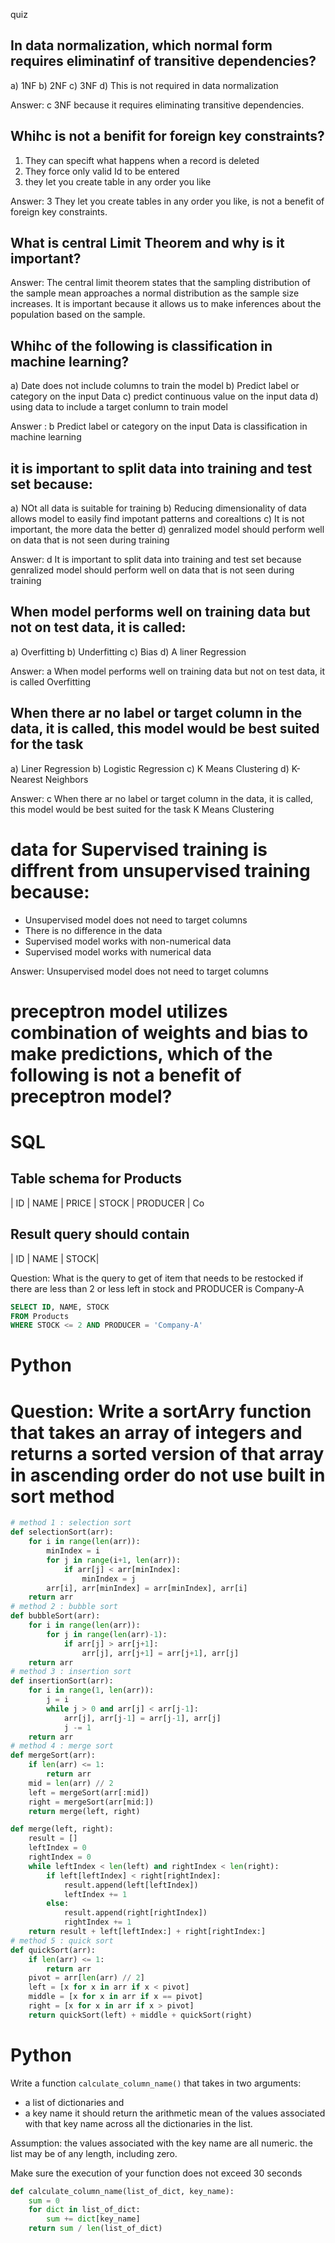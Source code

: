 quiz

## In data normalization, which normal form requires eliminatinf of transitive dependencies?

a) 1NF
b) 2NF
c) 3NF
d) This is not required in data normalization

Answer: c 
3NF because it requires eliminating transitive dependencies.

## Whihc is not a benifit for foreign key constraints?

1) They can specift what happens when a record is deleted
2) They force only valid Id to be entered
3) they let you create table in any order you like

Answer: 3
They let you create tables in any order you like, is not a benefit of foreign key constraints.

## What is central Limit Theorem and why is it important?

Answer: The central limit theorem states that the sampling distribution of the sample mean approaches a normal distribution as the sample size increases. It is important because it allows us to make inferences about the population based on the sample.

## Whihc of the following is classification in machine learning?

a) Date does not include columns to train the model
b) Predict label or category on the input Data
c) predict continuous value on the input data
d) using data to include a target conlumn to train model

Answer : b 
Predict label or category on the input Data is classification in machine learning

## it is important to split data into training and test set because:

a) NOt all data is suitable for training 
b) Reducing dimensionality of data allows model to easily find impotant patterns and corealtions 
c) It is not important, the more data the better
d) genralized model should perform well on data that is not seen during training

Answer: d
It is important to split data into training and test set because genralized model should perform well on data that is not seen during training


## When model performs well on training data but not on test data, it is called:

a) Overfitting
b) Underfitting
c) Bias
d) A liner Regression

Answer: a
When model performs well on training data but not on test data, it is called Overfitting

## When there ar no label or target column in the data, it is called, this model would be best suited for the task 

a) Liner Regression
b) Logistic Regression
c) K Means Clustering
d) K-Nearest Neighbors

Answer: c
When there ar no label or target column in the data, it is called, this model would be best suited for the task K Means Clustering

# data for Supervised training is diffrent from unsupervised training because:

* Unsupervised model does not need to target columns 
* There is no difference in the data
* Supervised model works with non-numerical data
* Supervised model works with numerical data

Answer: Unsupervised model does not need to target columns

# preceptron  model utilizes combination of weights and bias to make predictions, which of the following is not a benefit of preceptron model?

# SQL

## Table schema for Products 

| ID | NAME | PRICE | STOCK | PRODUCER | Co

## Result query should contain 

| ID | NAME | STOCK|

Question: What is the query to get of item that needs to be restocked if there are less than 2 or less left in stock and PRODUCER is Company-A

```sql
SELECT ID, NAME, STOCK
FROM Products
WHERE STOCK <= 2 AND PRODUCER = 'Company-A'
```


# Python

# Question: Write a sortArry function that takes an array of integers and returns a sorted version of that array in ascending order do not use built in sort method

```python
# method 1 : selection sort
def selectionSort(arr):
    for i in range(len(arr)):
        minIndex = i
        for j in range(i+1, len(arr)):
            if arr[j] < arr[minIndex]:
                minIndex = j
        arr[i], arr[minIndex] = arr[minIndex], arr[i]
    return arr
# method 2 : bubble sort
def bubbleSort(arr):
    for i in range(len(arr)):
        for j in range(len(arr)-1):
            if arr[j] > arr[j+1]:
                arr[j], arr[j+1] = arr[j+1], arr[j]
    return arr
# method 3 : insertion sort
def insertionSort(arr):
    for i in range(1, len(arr)):
        j = i
        while j > 0 and arr[j] < arr[j-1]:
            arr[j], arr[j-1] = arr[j-1], arr[j]
            j -= 1
    return arr
# method 4 : merge sort
def mergeSort(arr):
    if len(arr) <= 1:
        return arr
    mid = len(arr) // 2
    left = mergeSort(arr[:mid])
    right = mergeSort(arr[mid:])
    return merge(left, right)

def merge(left, right):
    result = []
    leftIndex = 0
    rightIndex = 0
    while leftIndex < len(left) and rightIndex < len(right):
        if left[leftIndex] < right[rightIndex]:
            result.append(left[leftIndex])
            leftIndex += 1
        else:
            result.append(right[rightIndex])
            rightIndex += 1
    return result + left[leftIndex:] + right[rightIndex:]
# method 5 : quick sort
def quickSort(arr):
    if len(arr) <= 1:
        return arr
    pivot = arr[len(arr) // 2]
    left = [x for x in arr if x < pivot]
    middle = [x for x in arr if x == pivot]
    right = [x for x in arr if x > pivot]
    return quickSort(left) + middle + quickSort(right)
```

# Python 

Write a function `calculate_column_name()` that takes in two arguments:
* a list of dictionaries and
* a key name
it should return the arithmetic mean of the values associated with that key name across all the dictionaries in the list.

Assumption: the values associated with the key name are all numeric.
the list may be of any length, including zero.

Make sure the execution of your function does not exceed 30 seconds

```python
def calculate_column_name(list_of_dict, key_name):
    sum = 0
    for dict in list_of_dict:
        sum += dict[key_name]
    return sum / len(list_of_dict)
```
